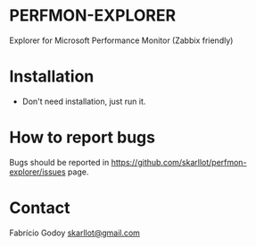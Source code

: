 PERFMON-EXPLORER
================

Explorer for Microsoft Performance Monitor (Zabbix friendly)


Installation
============

- Don't need installation, just run it.


How to report bugs
==================

Bugs should be reported in https://github.com/skarllot/perfmon-explorer/issues page.


Contact
=======

Fabrício Godoy <skarllot@gmail.com>

